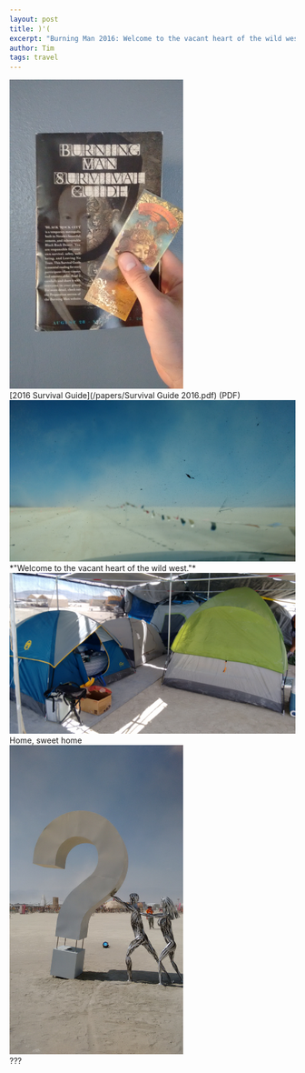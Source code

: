 ```yaml
---
layout: post
title: )'(
excerpt: "Burning Man 2016: Welcome to the vacant heart of the wild west."
author: Tim
tags: travel
---
```


<img src="/images/burningman2016/ticket.jpg" width="306" alt=""/>
<br>
[2016 Survival Guide](/papers/Survival Guide 2016.pdf) (PDF)  

<br>
<img src="/images/burningman2016/windshield.jpg" width="544" alt=""/>
<br>
*"Welcome to the vacant heart of the wild west."*  

<br>
<img src="/images/burningman2016/camp.jpg" width="544" alt=""/>
<br>
Home, sweet home  

<br>
<img src="/images/burningman2016/question.jpg" width="306" alt=""/>
<br>
???